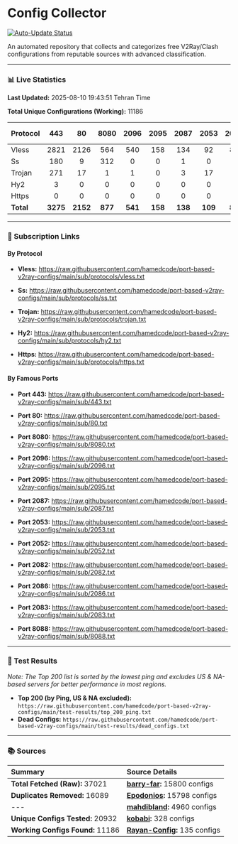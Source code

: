 # Config Collector

[![Auto-Update Status](https://github.com/hamed1124/port-based-v2ray-configs/actions/workflows/main.yml/badge.svg)](https://github.com/hamed1124/port-based-v2ray-configs/actions/workflows/main.yml)

An automated repository that collects and categorizes free V2Ray/Clash configurations from reputable sources with advanced classification.

---

### 📊 Live Statistics

**Last Updated:** 2025-08-10 19:43:51 Tehran Time

**Total Unique Configurations (Working):** 11186

| Protocol | 443 | 80 | 8080 | 2096 | 2095 | 2087 | 2053 | 2052 | 2082 | 2086 | 2083 | 8088 | Other Ports | Total |
|:---| :---: | :---: | :---: | :---: | :---: | :---: | :---: | :---: | :---: | :---: | :---: | :---: |:---:|:---:|
| Vless | 2821 | 2126 | 564 | 540 | 158 | 134 | 92 | 87 | 80 | 49 | 44 | 0 | 2869 | **9564** |
| Ss | 180 | 9 | 312 | 0 | 0 | 1 | 0 | 0 | 0 | 0 | 0 | 0 | 664 | **1166** |
| Trojan | 271 | 17 | 1 | 1 | 0 | 3 | 17 | 0 | 0 | 0 | 3 | 0 | 136 | **449** |
| Hy2 | 3 | 0 | 0 | 0 | 0 | 0 | 0 | 0 | 0 | 0 | 0 | 0 | 3 | **6** |
| Https | 0 | 0 | 0 | 0 | 0 | 0 | 0 | 0 | 0 | 0 | 0 | 0 | 1 | **1** |
| **Total** | **3275** | **2152** | **877** | **541** | **158** | **138** | **109** | **87** | **80** | **49** | **47** | **0** | **3673** | **11186** |

---

### 🚀 Subscription Links

#### By Protocol

- **Vless:**
  https://raw.githubusercontent.com/hamedcode/port-based-v2ray-configs/main/sub/protocols/vless.txt

- **Ss:**
  https://raw.githubusercontent.com/hamedcode/port-based-v2ray-configs/main/sub/protocols/ss.txt

- **Trojan:**
  https://raw.githubusercontent.com/hamedcode/port-based-v2ray-configs/main/sub/protocols/trojan.txt

- **Hy2:**
  https://raw.githubusercontent.com/hamedcode/port-based-v2ray-configs/main/sub/protocols/hy2.txt

- **Https:**
  https://raw.githubusercontent.com/hamedcode/port-based-v2ray-configs/main/sub/protocols/https.txt

#### By Famous Ports

- **Port 443:**
  https://raw.githubusercontent.com/hamedcode/port-based-v2ray-configs/main/sub/443.txt

- **Port 80:**
  https://raw.githubusercontent.com/hamedcode/port-based-v2ray-configs/main/sub/80.txt

- **Port 8080:**
  https://raw.githubusercontent.com/hamedcode/port-based-v2ray-configs/main/sub/8080.txt

- **Port 2096:**
  https://raw.githubusercontent.com/hamedcode/port-based-v2ray-configs/main/sub/2096.txt

- **Port 2095:**
  https://raw.githubusercontent.com/hamedcode/port-based-v2ray-configs/main/sub/2095.txt

- **Port 2087:**
  https://raw.githubusercontent.com/hamedcode/port-based-v2ray-configs/main/sub/2087.txt

- **Port 2053:**
  https://raw.githubusercontent.com/hamedcode/port-based-v2ray-configs/main/sub/2053.txt

- **Port 2052:**
  https://raw.githubusercontent.com/hamedcode/port-based-v2ray-configs/main/sub/2052.txt

- **Port 2082:**
  https://raw.githubusercontent.com/hamedcode/port-based-v2ray-configs/main/sub/2082.txt

- **Port 2086:**
  https://raw.githubusercontent.com/hamedcode/port-based-v2ray-configs/main/sub/2086.txt

- **Port 2083:**
  https://raw.githubusercontent.com/hamedcode/port-based-v2ray-configs/main/sub/2083.txt

- **Port 8088:**
  https://raw.githubusercontent.com/hamedcode/port-based-v2ray-configs/main/sub/8088.txt

---

### 🧪 Test Results
*Note: The Top 200 list is sorted by the lowest ping and excludes US & NA-based servers for better performance in most regions.*

- **Top 200 (by Ping, US & NA excluded):** `https://raw.githubusercontent.com/hamedcode/port-based-v2ray-configs/main/test-results/top_200_ping.txt`
- **Dead Configs:** `https://raw.githubusercontent.com/hamedcode/port-based-v2ray-configs/main/test-results/dead_configs.txt`

---

### 📚 Sources

| Summary | Source Details |
|:---|:---|
| **Total Fetched (Raw):** 37021 | **[barry-far](https://github.com/barry-far/V2ray-Config):** 15800 configs |
| **Duplicates Removed:** 16089 | **[Epodonios](https://github.com/Epodonios/v2ray-configs):** 15798 configs |
| --- | **[mahdibland](https://github.com/mahdibland/V2RayAggregator):** 4960 configs |
| **Unique Configs Tested:** 20932 | **[kobabi](https://github.com/liketolivefree/kobabi):** 328 configs |
| **Working Configs Found:** 11186 | **[Rayan-Config](https://github.com/Rayan-Config/C-Sub):** 135 configs |
